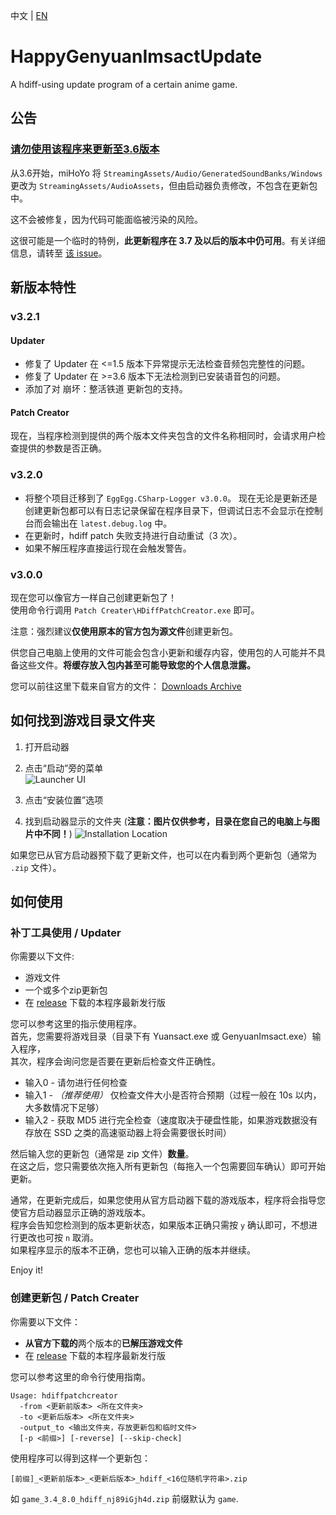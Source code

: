 中文 | [EN](https://github.com/YYHEggEgg/HappyGenyuanImsactUpdate/blob/main/README.md)

# HappyGenyuanImsactUpdate
A hdiff-using update program of a certain anime game.

## 公告

### [请勿使用该程序来更新至3.6版本](https://github.com/YYHEggEgg/HappyGenyuanImsactUpdate/issues/15)

从3.6开始，miHoYo 将 `StreamingAssets/Audio/GeneratedSoundBanks/Windows` 更改为 `StreamingAssets/AudioAssets`，但由启动器负责修改，不包含在更新包中。

这不会被修复，因为代码可能面临被污染的风险。

这很可能是一个临时的特例，**此更新程序在 3.7 及以后的版本中仍可用**。有关详细信息，请转至 [该 issue](https://github.com/YYHEggEgg/HappyGenyuanImsactUpdate/issues/15)。 

## 新版本特性
### v3.2.1
#### Updater
- 修复了 Updater 在 <=1.5 版本下异常提示无法检查音频包完整性的问题。
- 修复了 Updater 在 >=3.6 版本下无法检测到已安装语音包的问题。
- 添加了对 崩坏：整活铁道 更新包的支持。

#### Patch Creator
现在，当程序检测到提供的两个版本文件夹包含的文件名称相同时，会请求用户检查提供的参数是否正确。

### v3.2.0
- 将整个项目迁移到了 `EggEgg.CSharp-Logger v3.0.0`。
  现在无论是更新还是创建更新包都可以有日志记录保留在程序目录下，但调试日志不会显示在控制台而会输出在 `latest.debug.log` 中。
- 在更新时，hdiff patch 失败支持进行自动重试（3 次）。
- 如果不解压程序直接运行现在会触发警告。

### v3.0.0
现在您可以像官方一样自己创建更新包了！    
使用命令行调用 `Patch Creater\HDiffPatchCreator.exe` 即可。

注意：强烈建议**仅使用原本的官方包为源文件**创建更新包。

供您自己电脑上使用的文件可能会包含小更新和缓存内容，使用包的人可能并不具备这些文件。**将缓存放入包内甚至可能导致您的个人信息泄露。**

您可以前往这里下载来自官方的文件： [Downloads Archive](https://github.com/Angoks/GI-Download-Library)

## 如何找到游戏目录文件夹    
1. 打开启动器   
2. 点击“启动”旁的菜单    
![Launcher UI](https://raw.githubusercontent.com/YYHEggEgg/HappyGenyuanImsactUpdate/main/Tutorial%20Images/rel_v2.1.2%2B/img01.jpg)    

3. 点击“安装位置”选项
4. 找到启动器显示的文件夹 (**注意：图片仅供参考，目录在您自己的电脑上与图片中不同！**)
![Installation Location](https://raw.githubusercontent.com/YYHEggEgg/HappyGenyuanImsactUpdate/main/Tutorial%20Images/rel_v2.1.2%2B/img02.jpg)  

如果您已从官方启动器预下载了更新文件，也可以在内看到两个更新包（通常为 `.zip` 文件）。

## 如何使用
### 补丁工具使用 / Updater
你需要以下文件:

- 游戏文件
- 一个或多个zip更新包
- 在 [release](https://github.com/YYHEggEgg/HappyGenyuanImsactUpdate/releases) 下载的本程序最新发行版

您可以参考这里的指示使用程序。     
首先，您需要将游戏目录（目录下有 Yuansact.exe 或 GenyuanImsact.exe）输入程序，         
其次，程序会询问您是否要在更新后检查文件正确性。
- 输入0 - 请勿进行任何检查
- 输入1 - _（推荐使用）_ 仅检查文件大小是否符合预期（过程一般在 10s 以内，大多数情况下足够）
- 输入2 - 获取 MD5 进行完全检查（速度取决于硬盘性能，如果游戏数据没有存放在 SSD 之类的高速驱动器上将会需要很长时间）

然后输入您的更新包（通常是 zip 文件）**数量**。     
在这之后，您只需要依次拖入所有更新包（每拖入一个包需要回车确认）即可开始更新。

通常，在更新完成后，如果您使用从官方启动器下载的游戏版本，程序将会指导您使官方启动器显示正确的游戏版本。     
程序会告知您检测到的版本更新状态，如果版本正确只需按 `y` 确认即可，不想进行更改也可按 `n` 取消。       
如果程序显示的版本不正确，您也可以输入正确的版本并继续。

Enjoy it!

### 创建更新包 / Patch Creater
你需要以下文件：

- **从官方下载的**两个版本的**已解压游戏文件**
- 在 [release](https://github.com/YYHEggEgg/HappyGenyuanImsactUpdate/releases) 下载的本程序最新发行版

您可以参考这里的命令行使用指南。     
```
Usage: hdiffpatchcreator
  -from <更新前版本> <所在文件夹>
  -to <更新后版本> <所在文件夹>
  -output_to <输出文件夹，存放更新包和临时文件>
  [-p <前缀>] [-reverse] [--skip-check]
```

使用程序可以得到这样一个更新包：
```
[前缀]_<更新前版本>_<更新后版本>_hdiff_<16位随机字符串>.zip
```
如 `game_3.4_8.0_hdiff_nj89iGjh4d.zip`
前缀默认为 `game`.